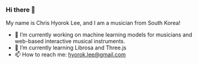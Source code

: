 ### Hi there 👋

My name is Chris Hyorok Lee, and I am a musician from South Korea!

- 🔭 I’m currently working on machine learning models for musicians and web-based interactive musical instruments.
- 🌱 I’m currently learning Librosa and Three.js
- 📫 How to reach me: hyorok.lee@gmail.com


